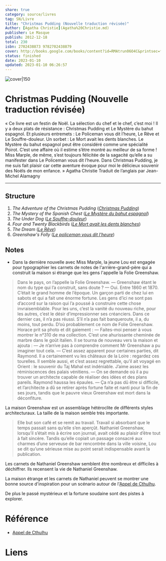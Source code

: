 ```yaml
---
share: true 
category: source/livres
tag: SN/Livre 
title: "Christmas Pudding (Nouvelle traduction révisée)"
Author: [Agatha Christie](Agatha%20Christie.md)
publisher: Le Masque
publish: 2012-12-18
total: 230
isbn: 2702438873 9782702438879
cover: http://books.google.com/books/content?id=RMAtrun06O4C&printsec=frontcover&img=1&zoom=1&edge=curl&source=gbs_api
status: finished 
date: 2023-01-10
updated: 2023-01-10 06:26:57
---
```


![cover|150](http://books.google.com/books/content?id=RMAtrun06O4C&printsec=frontcover&img=1&zoom=1&edge=curl&source=gbs_api)

# Christmas Pudding (Nouvelle traduction révisée)

« Ce livre est un festin de Noël. La sélection du chef et le chef, c’est moi ! Il y a deux plats de résistance : Christmas Pudding et Le Mystère du bahut espagnol. Et plusieurs entremets : Le Policeman vous dit l’heure, Le Rêve et Le Souffre-douleur. Un sorbet : Le Mort avait les dents blanches. Le Mystère du bahut espagnol peut être considéré comme une spécialité Poirot. C’est une affaire où il estime s’être montré au meilleur de sa forme ! Miss Marple, de même, s’est toujours félicitée de la sagacité qu’elle a su manifester dans Le Policeman vous dit l’heure. Dans Christmas Pudding, je me suis fait plaisir car cette aventure évoque pour moi le délicieux souvenir des Noëls de mon enfance. » Agatha Christie Traduit de l’anglais par Jean-Michel Alamagny

***
## Structure
1.  _The Adventure of the Christmas Pudding_ (_[Christmas Pudding](https://fr.wikipedia.org/wiki/Christmas_Pudding_(nouvelle))_)
2.  _The Mystery of the Spanish Chest_ (_[Le Mystère du bahut espagnol](https://fr.wikipedia.org/wiki/Le_Myst%C3%A8re_du_bahut_espagnol "Le Mystère du bahut espagnol")_)
3.  _The Under Dog_ (_[Le Souffre-douleur](https://fr.wikipedia.org/wiki/Le_Souffre-douleur_(nouvelle) "Le Souffre-douleur (nouvelle)")_)
4.  _Four and Twenty Blackbirds_ (_[Le Mort avait les dents blanches](https://fr.wikipedia.org/wiki/Le_Mort_avait_les_dents_blanches "Hercule Poirot")_)
5.  _The Dream_ (_[Le Rêve](https://fr.wikipedia.org/wiki/Le_R%C3%AAve_(nouvelle) "Le Rêve (nouvelle)")_)
6.  _Greenshaw's Folly_ (_[Le policeman vous dit l'heure](https://fr.wikipedia.org/wiki/Le_policeman_vous_dit_l%27heure "Le policeman vous dit l'heure")_)
## Notes
-   Dans la dernière nouvelle avec Miss Marple, la jeune Lou est engagée pour typographier les carnets de notes de l'arrière-grand-père qui a construit la maison si étrange que les gens l'appelle la Folie Greenshaw.

> Dans le pays, on l’appelle la Folie Greenshaw. — Greenshaw étant le nom du type qui l’a construit, sans doute ? — Oui. Entre 1860 et 1870. C’était le grand homme de l’époque. Un garçon parti de chez lui en sabots et qui a fait une énorme fortune. Les gens d’ici ne sont pas d’accord sur la raison qui l’a poussé à construire cette chose invraisemblable. Pour les uns, c’est la vanité du nouveau riche, pour les autres, c’est le désir d’impressionner ses créanciers. Dans ce dernier cas, il n’a pas réussi. S’il n’a pas fait banqueroute, il a, du moins, tout perdu. D’où probablement ce nom de Folie Greenshaw. Horace prit sa photo et dit gaiement : — Faites-moi penser à vous montrer le n°310 de ma collection. C’est une ahurissante cheminée de marbre dans le goût italien. Il se tourna de nouveau vers la maison et ajouta : — Je n’arrive pas à comprendre comment Mr Greenshaw a pu imaginer tout cela. — C’est assez apparent pour certaines parties, dit Raymond. Il a certainement vu les châteaux de la Loire : regardez ces tourelles. Il semble aussi, et c’est assez regrettable, qu’il ait voyagé en Orient : le souvenir du Taj Mahal est indéniable. J’aime assez les réminiscences des palais vénitiens. — On se demande où il a pu trouver un architecte capable de réaliser des idées et des plans pareils. Raymond haussa les épaules. — Ça n’a pas dû être si difficile, et l’architecte a dû se retirer après fortune faite et nanti pour la fin de ses jours, tandis que le pauvre vieux Greenshaw est mort dans la déconfiture.

La maison Greenshaw est un assemblage hétéroclite de différents styles architecturaux. La taille de la maison semble très importante.

> Elle but son café et se remit au travail. Travail si absorbant que le temps passait sans qu’elle s’en aperçût. Nathaniel Greenshaw, lorsqu’il s’était mis à écrire son journal, avait cédé au plaisir d’être tout à fait sincère. Tandis qu’elle copiait un passage consacré aux charmes d’une serveuse de bar rencontrée dans la ville voisine, Lou se dit qu’une sérieuse mise au point serait indispensable avant la publication.

Les carnets de Nathaniel Greenshaw semblent être nombreux et difficiles à déchiffrer. Ils recensent la vie de Nathaniel Greenshaw.

La maison étrange et les carnets de Nathaniel peuvent se montrer une bonne source d'inspiration pour un scénario autour de l'[Appel de Cthulhu](Appel%20de%20Cthulhu.md).

De plus le passé mystérieux et la fortune soudaine sont des pistes à explorer.

# Référence
- [Appel de Cthulhu](Appel%20de%20Cthulhu.md)

# Liens
